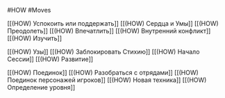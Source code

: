 #HOW  #Moves

[[(HOW) Успокоить или поддержать]]
[[(HOW) Сердца и Умы]]
[[(HOW) Преодолеть]]
[[(HOW) Впечатлить]]
[[(HOW) Внутренний конфликт]]
[[(HOW) Изучить]]

[[(HOW) Узы]]
[[(HOW) Заблокировать Стихию]]
[[(HOW) Начало Сессии]]
[[(HOW) Развитие]]

[[(HOW) Поединок]]
[[(HOW) Разобраться с отрядами]]
[[(HOW) Поединок персонажей игроков]]
[[(HOW) Новая техника]]
[[(HOW) Определение уровня]]